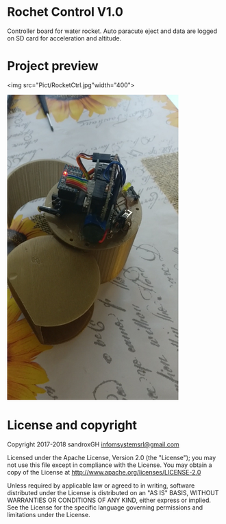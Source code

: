 Rochet Control V1.0
===================== 
Controller board for water rocket.
Auto paracute eject and data are logged on SD card for acceleration and altitude. 


Project preview
=====================
<img src="Pict/RocketCtrl.jpg"width="400">

<img src="Pict/RocketCtrl1.jpg" width="400">

License and copyright
=====================

Copyright 2017-2018 sandroxGH infomsystemsrl@gmail.com

Licensed under the Apache License, Version 2.0 (the "License"); you may not use this file except in compliance with the License. You may obtain a copy of the License at http://www.apache.org/licenses/LICENSE-2.0

Unless required by applicable law or agreed to in writing, software distributed under the License is distributed on an "AS IS" BASIS, WITHOUT WARRANTIES OR CONDITIONS OF ANY KIND, either express or implied. See the License for the specific language governing permissions and limitations under the License.
